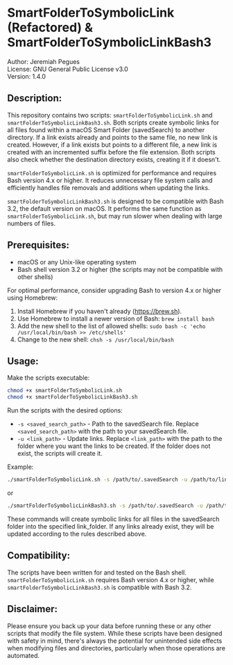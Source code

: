 # SmartFolderToSymbolicLink (Refactored) & SmartFolderToSymbolicLinkBash3
Author: Jeremiah Pegues  
License: GNU General Public License v3.0  
Version: 1.4.0  

## Description:

This repository contains two scripts: `smartFolderToSymbolicLink.sh` and `smartFolderToSymbolicLinkBash3.sh`. Both scripts create symbolic links for all files found within a macOS Smart Folder (savedSearch) to another directory. If a link exists already and points to the same file, no new link is created. However, if a link exists but points to a different file, a new link is created with an incremented suffix before the file extension. Both scripts also check whether the destination directory exists, creating it if it doesn't.

`smartFolderToSymbolicLink.sh` is optimized for performance and requires Bash version 4.x or higher. It reduces unnecessary file system calls and efficiently handles file removals and additions when updating the links. 

`smartFolderToSymbolicLinkBash3.sh` is designed to be compatible with Bash 3.2, the default version on macOS. It performs the same function as `smartFolderToSymbolicLink.sh`, but may run slower when dealing with large numbers of files.

## Prerequisites:
* macOS or any Unix-like operating system
* Bash shell version 3.2 or higher (the scripts may not be compatible with other shells)

For optimal performance, consider upgrading Bash to version 4.x or higher using Homebrew:

1. Install Homebrew if you haven't already (https://brew.sh).
2. Use Homebrew to install a newer version of Bash: `brew install bash`
3. Add the new shell to the list of allowed shells: `sudo bash -c 'echo /usr/local/bin/bash >> /etc/shells'`
4. Change to the new shell: `chsh -s /usr/local/bin/bash`

## Usage:

Make the scripts executable:

```bash
chmod +x smartFolderToSymbolicLink.sh
chmod +x smartFolderToSymbolicLinkBash3.sh
```

Run the scripts with the desired options:

* `-s <saved_search_path>` - Path to the savedSearch file. Replace `<saved_search_path>` with the path to your savedSearch file.
* `-u <link_path>` - Update links. Replace `<link_path>` with the path to the folder where you want the links to be created. If the folder does not exist, the scripts will create it.

Example:

```bash
./smartFolderToSymbolicLink.sh -s /path/to/.savedSearch -u /path/to/link_folder
```

or

```bash
./smartFolderToSymbolicLinkBash3.sh -s /path/to/.savedSearch -u /path/to/link_folder
```

These commands will create symbolic links for all files in the savedSearch folder into the specified link_folder. If any links already exist, they will be updated according to the rules described above.

## Compatibility:
The scripts have been written for and tested on the Bash shell. `smartFolderToSymbolicLink.sh` requires Bash version 4.x or higher, while `smartFolderToSymbolicLinkBash3.sh` is compatible with Bash 3.2. 

## Disclaimer:

Please ensure you back up your data before running these or any other scripts that modify the file system. While these scripts have been designed with safety in mind, there's always the potential for unintended side effects when modifying files and directories, particularly when those operations are automated.
